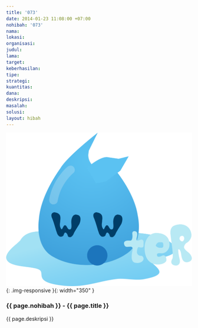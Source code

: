 ```yaml
---
title: '073'
date: 2014-01-23 11:08:00 +07:00
nohibah: '073'
nama:
lokasi:
organisasi:
judul:
lama:
target:
keberhasilan:
tipe:
strategi:
kuantitas:
dana:
deskripsi:
masalah:
solusi:
layout: hibah
---
```


![073](/static/img/hibahcms/073.png){: .img-responsive }{: width="350" }

### {{ page.nohibah }} - {{ page.title }}

{{ page.deskripsi }}
